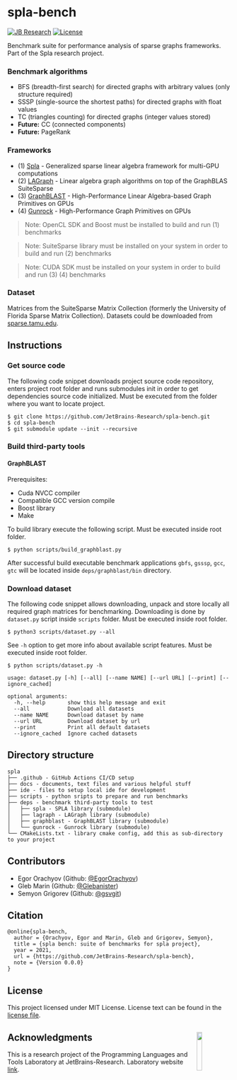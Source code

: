 # spla-bench

[![JB Research](https://jb.gg/badges/research-flat-square.svg)](https://research.jetbrains.org/)
[![License](https://img.shields.io/badge/license-MIT-blue)](https://github.com/JetBrains-Research/spla-bench/blob/master/LICENSE.md)

Benchmark suite for performance analysis of sparse graphs frameworks.
Part of the Spla research project.

### Benchmark algorithms

- BFS (breadth-first search) for directed graphs with arbitrary values (only structure required)
- SSSP (single-source the shortest paths) for directed graphs with float values
- TC (triangles counting) for directed graphs (integer values stored)
- **Future:** CC (connected components)
- **Future:** PageRank

### Frameworks

- (1) [Spla](https://github.com/JetBrains-Research/spla) - Generalized sparse linear algebra framework for multi-GPU computations
- (2) [LAGraph](https://github.com/GraphBLAS/LAGraph) - Linear algebra graph algorithms on top of the GraphBLAS SuiteSparse
- (3) [GraphBLAST](https://github.com/gunrock/graphblast) - High-Performance Linear Algebra-based Graph Primitives on GPUs
- (4) [Gunrock](https://github.com/gunrock/gunrock) - High-Performance Graph Primitives on GPUs

> Note: OpenCL SDK and Boost must be installed to build and run (1) benchmarks

> Note: SuiteSparse library must be installed on your system in order to build and run (2) benchmarks

> Note: CUDA SDK must be installed on your system in order to build and run (3) (4) benchmarks

### Dataset

Matrices from the SuiteSparse Matrix Collection (formerly the University of Florida Sparse Matrix Collection).
Datasets could be downloaded from [sparse.tamu.edu](https://sparse.tamu.edu/).

## Instructions

### Get source code

The following code snippet downloads project source code repository, enters project root folder
and runs submodules init in order to get dependencies source code initialized.
Must be executed from the folder where you want to locate project.

```shell
$ git clone https://github.com/JetBrains-Research/spla-bench.git
$ cd spla-bench
$ git submodule update --init --recursive
```

### Build third-party tools

#### GraphBLAST

Prerequisites:
 - Cuda NVCC compiler
 - Compatible GCC version compile
 - Boost library
 - Make

To build library execute the following script.
Must be executed inside root folder.

```shell
$ python scripts/build_graphblast.py
```

After successful build executable benchmark applications `gbfs`, `gsssp`, `gcc`, `gtc`
will be located inside `deps/graphblast/bin` directory.

### Download dataset

The following code snippet allows downloading, unpack and store locally all required
graph matrices for benchmarking. Downloading is done by `dataset.py` script inside `scripts` folder.
Must be executed inside root folder.

```shell
$ python3 scripts/dataset.py --all
```

See `-h` option to get more info about available script features.
Must be executed inside root folder.

```shell
$ python scripts/dataset.py -h

usage: dataset.py [-h] [--all] [--name NAME] [--url URL] [--print] [--ignore_cached]

optional arguments:
  -h, --help       show this help message and exit
  --all            Download all datasets
  --name NAME      Download dataset by name
  --url URL        Download dataset by url
  --print          Print all default datasets
  --ignore_cached  Ignore cached datasets
```

## Directory structure

```
spla
├── .github - GitHub Actions CI/CD setup 
├── docs - documents, text files and various helpful stuff
├── ide - files to setup local ide for development 
├── scripts - python sripts to prepare and run benchmarks
├── deps - benchmark third-party tools to test
│   ├── spla - SPLA library (submodule)
│   ├── lagraph - LAGraph library (submodule)
│   ├── graphblast - GraphBLAST library (submodule)
│   └── gunrock - Gunrock library (submodule)
└── CMakeLists.txt - library cmake config, add this as sub-directory to your project
```

## Contributors

- Egor Orachyov (Github: [@EgorOrachyov](https://github.com/EgorOrachyov))
- Gleb Marin (Github: [@Glebanister](https://github.com/Glebanister))
- Semyon Grigorev (Github: [@gsvgit](https://github.com/gsvgit))

## Citation

```ignorelang
@online{spla-bench,
  author = {Orachyov, Egor and Marin, Gleb and Grigorev, Semyon},
  title = {spla bench: suite of benchmarks for spla project},
  year = 2021,
  url = {https://github.com/JetBrains-Research/spla-bench},
  note = {Version 0.0.0}
}
```

## License

This project licensed under MIT License. License text can be found in the
[license file](https://github.com/JetBrains-Research/spla-bench/blob/master/LICENSE.md).

## Acknowledgments <img align="right" width="15%" src="https://github.com/JetBrains-Research/spla-bench/raw/main/docs/logos/jetbrains-logo.png?raw=true&sanitize=true">

This is a research project of the Programming Languages and Tools Laboratory
at JetBrains-Research. Laboratory website [link](https://research.jetbrains.org/groups/plt_lab/).
